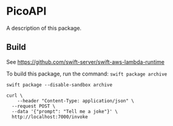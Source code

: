 # PicoAPI

A description of this package.


## Build

See https://github.com/swift-server/swift-aws-lambda-runtime

To build this package, run the command:
`swift package archive`

`swift package --disable-sandbox archive`

```
curl \
    --header "Content-Type: application/json" \
  --request POST \
  --data '{"prompt": "Tell me a joke"}' \
  http://localhost:7000/invoke
  ```
